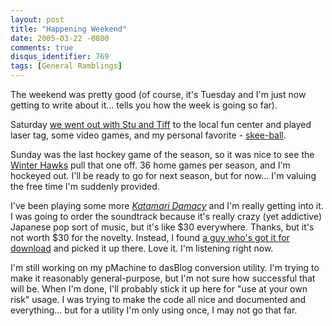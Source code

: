 ```yaml
---
layout: post
title: "Happening Weekend"
date: 2005-03-22 -0800
comments: true
disqus_identifier: 769
tags: [General Ramblings]
---
```

The weekend was pretty good (of course, it's Tuesday and I'm just now
getting to write about it... tells you how the week is going so far).

 Saturday [we went out with Stu and
Tiff](http://www.stuartthompson.net/Blog/PermaLink,guid,34e191a3-d485-4367-bf99-7b0031bca91c.aspx)
to the local fun center and played laser tag, some video games, and my
personal favorite - [skee-ball](http://www.skeeball.com/).

 Sunday was the last hockey game of the season, so it was nice to see
the [Winter Hawks](http://www.winterhawks.com) pull that one off. 36
home games per season, and I'm hockeyed out. I'll be ready to go for
next season, but for now... I'm valuing the free time I'm suddenly
provided.

 I've been playing some more *[Katamari
Damacy](http://www.amazon.com/exec/obidos/ASIN/B0002Y2XXQ/mhsvortex)*
and I'm really getting into it. I was going to order the soundtrack
because it's really crazy (yet addictive) Japanese pop sort of music,
but it's like $30 everywhere. Thanks, but it's not worth $30 for the
novelty. Instead, I found [a guy who's got it for
download](http://www.frakarme.com/downloads.html) and picked it up
there. Love it. I'm listening right now.

 I'm still working on my pMachine to dasBlog conversion utility. I'm
trying to make it reasonably general-purpose, but I'm not sure how
successful that will be. When I'm done, I'll probably stick it up here
for "use at your own risk" usage. I was trying to make the code all nice
and documented and everything... but for a utility I'm only using once,
I may not go that far.
